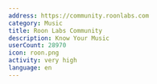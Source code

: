 ```yaml
---
address: https://community.roonlabs.com
category: Music
title: Roon Labs Community
description: Know Your Music
userCount: 28970
icon: roon.png
activity: very high
language: en
---
```

